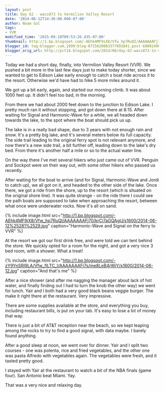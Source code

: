 ```yaml
---
layout: post
title: Day 62 - wacs873 to Vermilion Valley Resort
date: '2014-06-12T14:36:00.000-07:00'
author: Noam Gal
tags:
- VVR
modified_time: '2015-09-18T09:53:26.435-07:00'
thumbnail: http://1.bp.blogspot.com/-AEhk4MF9iX8/Vfw_hp7RuQI/AAAAAAAFj70/krCi7aGQAgU/s72-c/2014-06-12%25281%2529.jpg
blogger_id: tag:blogger.com,1999:blog-8715620883377891841.post-6000249667696013913
blogger_orig_url: http://pct14.blogspot.com/2014/06/day-62-wacs873-to-vvr.html
---
```


Today we had a short day, finally, into Vermilion Valley Resort (VVR). We pushed a bit more in the last few days just to make today shorter, since we wanted to get to Edison Lake early enough to catch s boat ride across it to the resort. Otherwise we'd have had to hike 5 more miles around it.

We got up a bit early, again, and started our morning climb. It was about 1000 feet up. It didn't feel too bad, in the morning.

From there we had about 2000 feet down to the junction to Edison Lake. I pretty much ran it without stopping, and got down there at 8:15. After waiting for Signal and Harmonic-Wave for a while, we all headed down towards the lake, to the spot where the boat should pick us up.

The lake is in a really bad shape, due to 3 years with not enough rain and snow. It's a pretty big lake, and it's several meters below its full capacity. The side trail leading to the original ferry spot is not relevant anymore, and now there's a new side trail, a bit further off, leading down to the lake's dry bed. From there it's another half a mile or so to the actual water line.

On the way there I've met several hikers who just came out of VVR. Penguin and Sockpot were on their way out, with some other hikers who passed us recently.

After waiting for the boat to arrive (and for Signal, Harmonic-Wave and Jordi to catch up), we all got on it, and headed to the other side of the lake. Once there, we got a ride from the shore, up to the resort (which is situated on the original shore line). It was quite strange - on the ride there I could see the path boats are supposed to take when approaching the resort, between what once were underwater rocks. Now it's all on sand.

{% include image.html src="http://1.bp.blogspot.com/-AEhk4MF9iX8/Vfw_hp7RuQI/AAAAAAAFj70/krCi7aGQAgU/s1600/2014-06-12%25281%2529.jpg" caption="Harmonic-Wave and Signal on the ferry to VVR" %}

At the resort we got our first drink free, and were told we can tent behind the store. We quickly opted for a room for the night, and got a very nice 3 bed room, with a shower. What a treat!

{% include image.html src="http://1.bp.blogspot.com/-zY9YnSRI9LA/Vfw_flLTC_I/AAAAAAAFj7s/me8LeB4rWjY/s1600/2014-06-12.jpg" caption="And that's me" %}

After a nice shower (and after me nagging the manager about lack of hot water, and finally finding out I had to turn the knob the other way) we went for lunch. Yair and I both had a very good black beans veggie burger. The make it right there at the restaurant. Very impressive.

There are some supplies available at the store, and everything you buy, including restaurant bills, is put on your tab. It's easy to lose a lot of money that way.

There is just a bit of AT&amp;T reception near the beach, so we kept leaping among the rocks to try to find a good signal, with data maybe. I barely found anything.

After a good sleep at noon, we went over for dinner. Yair and I split two courses - one was polenta, rice and fried vegetables, and the other one was pasta Alfredo with vegetables again. The vegetables were fresh, and it tasted pretty good.

I stayed with Yair at the restaurant to watch a bit of the NBA finals (game four). San Antonio beat Miami. Yay.

That was a very nice and relaxing day.
